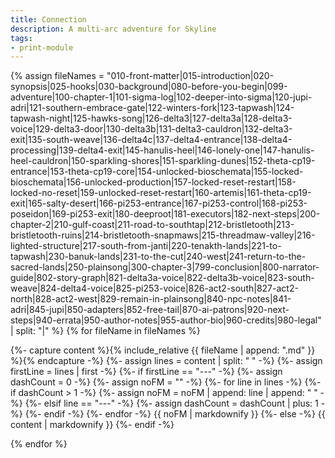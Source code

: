 ```yaml
---
title: Connection
description: A multi-arc adventure for Skyline
tags:
- print-module
---
```


<!-- +template module story/connection print-module -->


<a href="{{ '/story/connection' | relative_url }}" id="print-module-top-link" data-source-name="story/connection"></a>

{% assign fileNames = "010-front-matter|015-introduction|020-synopsis|025-hooks|030-background|080-before-you-begin|099-adventure|100-chapter-1|101-sigma-log|102-deeper-into-sigma|120-jupi-adri|121-southern-embrace-gate|122-winters-fork|123-tapwash|124-tapwash-night|125-hawks-song|126-delta3|127-delta3a|128-delta3-voice|129-delta3-door|130-delta3b|131-delta3-cauldron|132-delta3-exit|135-south-weave|136-delta4c|137-delta4-entrance|138-delta4-processing|139-delta4-exit|145-hanulis-heel|146-lonely-one|147-hanulis-heel-cauldron|150-sparkling-shores|151-sparkling-dunes|152-theta-cp19-entrance|153-theta-cp19-core|154-unlocked-bioschemata|155-locked-bioschemata|156-unlocked-production|157-locked-reset-restart|158-locked-no-reset|159-unlocked-reset-restart|160-artemis|161-theta-cp19-exit|165-salty-desert|166-pi253-entrance|167-pi253-control|168-pi253-poseidon|169-pi253-exit|180-deeproot|181-executors|182-next-steps|200-chapter-2|210-gulf-coast|211-road-to-southtap|212-bristletooth|213-bristletooth-ruins|214-bristletooth-snapmaws|215-threadmaw-valley|216-lighted-structure|217-south-from-janti|220-tenakth-lands|221-to-tapwash|230-banuk-lands|231-to-the-cut|240-west|241-return-to-the-sacred-lands|250-plainsong|300-chapter-3|799-conclusion|800-narrator-guide|802-story-graph|821-delta3a-voice|822-delta3b-voice|823-south-weave|824-delta4-voice|825-pi253-voice|826-act2-south|827-act2-north|828-act2-west|829-remain-in-plainsong|840-npc-notes|841-adri|845-jupi|850-adapters|852-free-tail|870-ai-patrons|920-next-steps|940-errata|950-author-notes|955-author-bio|960-credits|980-legal" | split: "|" %}
{% for fileName in fileNames %}

<div data-source-file="{{ fileName }}">
    {%- capture content %}{% include_relative {{ fileName | append: ".md" }} %}{% endcapture -%}
    {%- assign lines = content | split: "
" -%}
    {%- assign firstLine = lines | first -%}
    {%- if firstLine == "---" -%}
        {%- assign dashCount = 0 -%}
        {%- assign noFM = "" -%}
        {%- for line in lines -%}
            {%- if dashCount > 1 -%}
                {%- assign noFM = noFM | append: line | append: "
" -%}
            {%- elsif line == "---" -%}
                {%- assign dashCount = dashCount | plus: 1 -%}
            {%- endif -%}
        {%- endfor -%}
{{ noFM | markdownify }}
    {%- else -%}
{{ content | markdownify }}
    {%- endif -%}
</div>

{% endfor %}
		

<!-- -template module story/connection print-module -->
